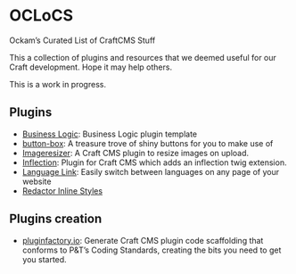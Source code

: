 # OCLoCS
Ockam’s Curated List of CraftCMS Stuff

This a collection of plugins and resources that we deemed useful for our Craft development. Hope it may help others. 

This is a work in progress.

## Plugins
- [Business Logic](https://github.com/lindseydiloreto/craft-businesslogic): Business Logic plugin template
- [button-box](http://plugins.supercooldesign.co.uk/plugin/button-box): A treasure trove of shiny buttons for you to make use of
- [Imageresizer](https://github.com/engram-design/ImageResizer): A Craft CMS plugin to resize images on upload.
- [Inflection](https://github.com/lukeholder/craft-inflect): Plugin for Craft CMS which adds an inflection twig extension.
- [Language Link](https://github.com/lindseydiloreto/craft-languagelink): Easily switch between languages on any page of your website
- [Redactor Inline Styles](https://github.com/carlcs/craft-redactorinlinestyles)
## Plugins creation
- [pluginfactory.io](https://pluginfactory.io/): Generate Craft CMS plugin code scaffolding that conforms to P&T’s Coding Standards, creating the bits you need to get you started.
